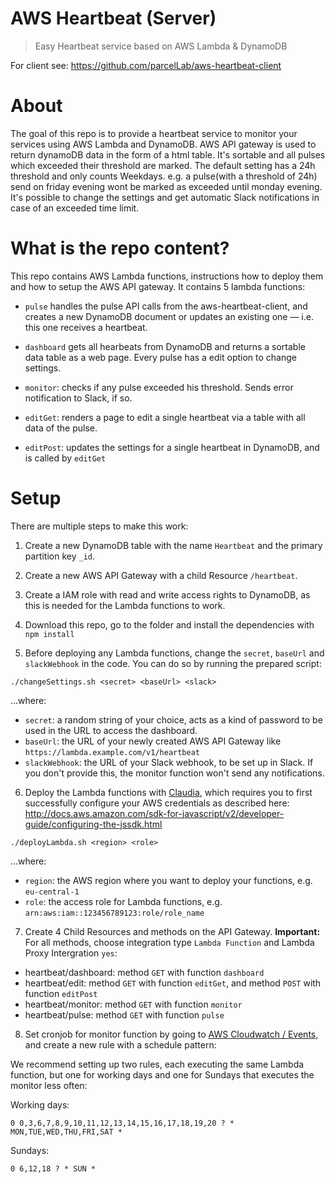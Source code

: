 # AWS Heartbeat (Server)

> Easy Heartbeat service based on AWS Lambda &amp; DynamoDB

For client see: https://github.com/parcelLab/aws-heartbeat-client

# About

The goal of this repo is to provide a heartbeat service to monitor your services using AWS Lambda and DynamoDB.
AWS API gateway is used to return dynamoDB data in the form of a html table. It's sortable and all pulses which exceeded their threshold are marked.
The default setting has a 24h threshold and only counts Weekdays. e.g. a pulse(with a threshold of 24h) send on friday evening wont be marked as exceeded until monday evening. 
It's possible to change the settings and get automatic Slack notifications in case of an exceeded time limit.

# What is the repo content?

This repo contains AWS Lambda functions, instructions how to deploy them and how to setup the AWS API gateway. It contains 5 lambda functions:

* `pulse` handles the pulse API calls from the aws-heartbeat-client, and creates a new DynamoDB document or updates an existing one — i.e. this one receives a heartbeat.

* `dashboard` gets all hearbeats from DynamoDB and returns a sortable data table as a web page. Every pulse has a edit option to change settings.

* `monitor`: checks if any pulse exceeded his threshold. Sends error notification to Slack, if so.

* `editGet`: renders a page to edit a single heartbeat via a table with all data of the pulse.
  
* `editPost`: updates the settings for a single heartbeat in DynamoDB, and is called by `editGet`

# Setup

There are multiple steps to make this work:

1. Create a new DynamoDB table with the name `Heartbeat` and the primary partition key `_id`.

2. Create a new AWS API Gateway with a child Resource `/heartbeat`.

3. Create a IAM role with read and write access rights to DynamoDB, as this is needed for the Lambda functions to work.

4. Download this repo, go to the folder and install the dependencies with `npm install`

5. Before deploying any Lambda functions, change the `secret`, `baseUrl` and `slackWebhook` in the code. You can do so by running the prepared script:

```
./changeSettings.sh <secret> <baseUrl> <slack>
```

...where:

* `secret`: a random string of your choice, acts as a kind of password to be used in the URL to access the dashboard.
* `baseUrl`: the URL of your newly created AWS API Gateway like `https://lambda.example.com/v1/heartbeat`
* `slackWebhook`: the URL of your Slack webhook, to be set up in Slack. If you don't provide this, the monitor function won't send any notifications.

6. Deploy the Lambda functions with [Claudia](https://claudiajs.com/), which requires you to first successfully configure your AWS credentials as described here: http://docs.aws.amazon.com/sdk-for-javascript/v2/developer-guide/configuring-the-jssdk.html

```  
./deployLambda.sh <region> <role>
```

...where:

* `region`: the AWS region where you want to deploy your functions, e.g. `eu-central-1`
* `role`: the access role for Lambda functions, e.g. `arn:aws:iam::123456789123:role/role_name`

7. Create 4 Child Resources and methods on the API Gateway. **Important:** For all methods, choose integration type `Lambda Function` and Lambda Proxy Intergration `yes`:

* heartbeat/dashboard: method `GET` with function `dashboard`
* heartbeat/edit: method `GET` with function `editGet`, and method `POST` with function `editPost`
* heartbeat/monitor: method `GET` with function `monitor`
* heartbeat/pulse: method `GET` with function `pulse`

8. Set cronjob for monitor function by going to [AWS Cloudwatch / Events](https://eu-central-1.console.aws.amazon.com/cloudwatch/home#rules:), and create a new rule with a schedule pattern:
  
  We recommend setting up two rules, each executing the same Lambda function, but one for working days and one for Sundays that executes the monitor less often:
  
Working days:
```
0 0,3,6,7,8,9,10,11,12,13,14,15,16,17,18,19,20 ? * MON,TUE,WED,THU,FRI,SAT *
```

Sundays:
```
0 6,12,18 ? * SUN *
```

  
